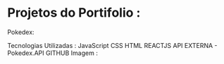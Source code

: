 # Projetos do Portifolio :

Pokedex: 


Tecnologias Utilizadas :
JavaScript
CSS
HTML
REACTJS
API EXTERNA - Pokedex.API
GITHUB
Imagem :
